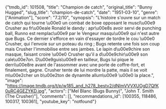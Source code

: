 {"tmdb_id": 101508, "title": "Champion de catch", "original_title": "Bunny Hugged", "slug_title": "champion-de-catch", "date": "1951-03-10", "genre": ["Animation"], "score": "7.2/10", "synopsis": "L'histoire s'ouvre sur un match de catch qui tourne \u00e0 un combat de boxe opposant le muscl\u00e9 Crusher au fr\u00eale Ronald le dandy : apr\u00e8s avoir servi de punching ball, Runno est remplac\u00e9 par le Vengeur masqu\u00e9 qui n'est autre que Bugs. Ce dernier s'efforce en vain d'essayer de tordre le cou \u00e0 Crusher, qui l'envoie sur un poteau du ring ; Bugs retente une fois son coup mais Crusher l'immobilise entre ses jambes. Le lapin d\u00e9chire son masque, faisant croire \u00e0 Crusher qu'il a d\u00e9chir\u00e9 son cale\u00e7on. D\u00e9guis\u00e9 en tailleur, Bugs lui pique le derri\u00e8re avant de l'assommer avec une porte de coffre-fort, et finalement, gagne. Crusher tente de lui mordre la patte, mais il se voit m\u00e2cher un b\u00e2ton de dynamite allum\u00e9 \u00e0 la place.", "image": "https://image.tmdb.org/t/p/w185_and_h278_bestv2/dNImVVVXUOgD7QfK0uRC4GEZYKD.jpg", "actors": ["Mel Blanc (Bugs Bunny)", "John T. Smith (The Crusher)"], "comments": [], "recommandations_id": [100355, 118486, 100317, 100361], "youtube_key": "notfound"}